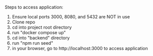 Steps to access application:
1. Ensure local ports 3000, 8080, and 5432 are NOT in use
2. Clone repo
3. cd into project root directory
4. run "docker compose up"
5. cd into "backend" directory
5. run "npm run seed"
6. in your browser, go to http://localhost:3000 to access application
